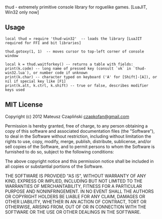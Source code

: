 thud - extremely primitive console library for roguelike games. [LuaJIT, Win32 only now]

## Usage

    local thud = require 'thud-win32'  -- loads the library [LuaJIT required for FFI and bit libraries]
    
    thud.gotoxy(1, 1)  -- moves cursor to top-left corner of console window
    
    local k = thud.waitforkey() -- returns a table with fields:
    print(k.code) -- long name of pressed key (consult `vk` in `thud-win32.lua`), or number code if unknown
    print(k.char) -- character typed on keyboard ('A' for [Shift]-[A]), or nil if special key like [F1]
    print(k.alt, k.ctrl, k.shift) -- true or false, describes modifier keys used

## MIT License

Copyright (c) 2012  Mateusz Czapliński <czapkofan@gmail.com>

Permission is hereby granted, free of charge, to any person obtaining a copy
of this software and associated documentation files (the "Software"), to deal
in the Software without restriction, including without limitation the rights
to use, copy, modify, merge, publish, distribute, sublicense, and/or sell
copies of the Software, and to permit persons to whom the Software is
furnished to do so, subject to the following conditions:

The above copyright notice and this permission notice shall be included in
all copies or substantial portions of the Software.

THE SOFTWARE IS PROVIDED "AS IS", WITHOUT WARRANTY OF ANY KIND, EXPRESS OR
IMPLIED, INCLUDING BUT NOT LIMITED TO THE WARRANTIES OF MERCHANTABILITY,
FITNESS FOR A PARTICULAR PURPOSE AND NONINFRINGEMENT. IN NO EVENT SHALL THE
AUTHORS OR COPYRIGHT HOLDERS BE LIABLE FOR ANY CLAIM, DAMAGES OR OTHER
LIABILITY, WHETHER IN AN ACTION OF CONTRACT, TORT OR OTHERWISE, ARISING FROM,
OUT OF OR IN CONNECTION WITH THE SOFTWARE OR THE USE OR OTHER DEALINGS IN
THE SOFTWARE.
